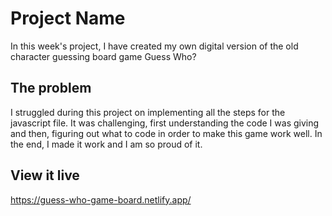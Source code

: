 # Project Name

In this week's project, I have created my own digital version of the old character guessing board game Guess Who?

## The problem

I struggled during this project on implementing all the steps for the javascript file. It was challenging, first understanding the code I was giving and then, figuring out what to code in order to make this game work well. 
In the end, I made it work and I am so proud of it.

## View it live

https://guess-who-game-board.netlify.app/

